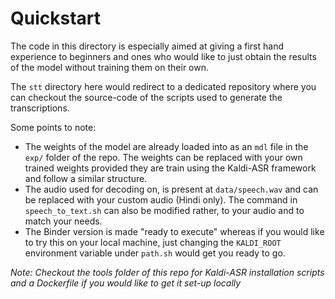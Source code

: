 # Quickstart

The code in this directory is especially aimed at giving a first hand experience to beginners and ones who would like to 
just obtain the results of the model without training them on their own.

The `stt` directory here would redirect to a dedicated repository where you can checkout the source-code of the 
scripts used to generate the transcriptions. 

Some points to note:
- The weights of the model are already loaded into as an `mdl` file in the 
`exp/` folder of the repo. The weights can be replaced with your own trained weights provided they are train using the 
Kaldi-ASR framework and follow a similar structure.
- The audio used for decoding on, is present at `data/speech.wav` and can be replaced with your custom audio (Hindi only).
The command in `speech_to_text.sh` can also be modified rather, to your audio and to match your needs. 
- The Binder version is made "ready to execute" whereas if you would like to try this on your local machine, just changing
the `KALDI_ROOT` environment variable under `path.sh` would get you ready to go. 

*Note: Checkout the tools folder of this
repo for Kaldi-ASR installation scripts and a Dockerfile if you would like to get it set-up locally*


